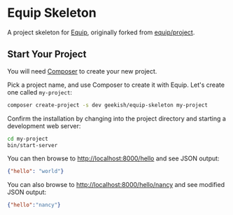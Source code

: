 # Equip Skeleton

A project skeleton for [Equip](//equip.github.io), originally forked from [equip/project](//github.com/equip/project).

## Start Your Project

You will need [Composer](https://getcomposer.org) to create your new project.

Pick a project name, and use Composer to create it with Equip. Let's create
one called `my-project`:

```bash
composer create-project -s dev geekish/equip-skeleton my-project
```

Confirm the installation by changing into the project directory and starting a
development web server:

```bash
cd my-project
bin/start-server
```

You can then browse to <http://localhost:8000/hello> and see JSON output:

```json
{"hello": "world"}
```

You can also browse to <http://localhost:8000/hello/nancy> and see modified JSON output:

```json
{"hello":"nancy"}
```
